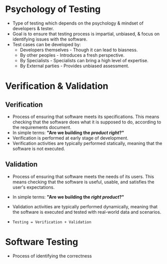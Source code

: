 # Psychology of Testing
- Type of testing which depends on the psychology & mindset of developers & tester.
- Goal is to ensure that testing process is impartial, unbiased, & focus on identifying issues with the software.
- Test cases can be developed by:
	- Developers themselves - Though it can lead to biasness.
	- By other peoples - Introduces a fresh perspective.
	- By Specialists - Specialists can bring a high level of expertise.
	- By External parties - Provides unbiased assessment.

# Verification & Validation
## Verification
- Process of ensuring that software meets its specifications. This means checking that the software does what it is supposed to do, according to the requirements document.
- In simple terms: **"Are we building the *product right*?"**
- Verification is performed at early stage of development.
- Verification activities are typically performed statically, meaning that the software is not executed.

## Validation
- Process of ensuring that software meets the needs of its users. This means checking that the software is useful, usable, and satisfies the user's expectations.
- In simple terms: **"Are we building the *right product*?"**
- Validation activities are typically performed dynamically, meaning that the software is executed and tested with real-world data and scenarios.

- `Testing = Verification + Validation`

# Software Testing
- Process of identifying the correctness 